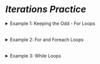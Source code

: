 # ***Iterations Practice***

<details>
<summary> Example 1: Keeping the Odd - For Loops </summary>

Tasks:
* Add a list variable to hold integers and create a list object for that variable.
* Use a for loop to populate the list with the integers from 1 to 10 (including 1 and 10).
* Use a for loop to print the contents of the list.

* Use a backward forloop, starting at the last index in the list, to remove the even numbers from the list.
* Use a for loop to print the contents of the list. 
    - Note: By ugly coincidence, this would also work with a forward for loop because the elements that "escape processing" would all be odd numbers.

* Populate a list with the numbers from 1 to 5 inclusive. Use a forward for loop (starting i at 0) to remove 1, 2, and 3 from the list.
* Print the list to see that 2 gets skipped over, staying in the list.

- See Solution Code [here](exercise3.cs)

</details>
<br></br>


<details>
<summary> Example 2: For and Foreach Loops </summary>

Tasks:
1. Print numbers in user selected range
    - Prompt for and get lower and upper bounds for numbers to print
    - Use a for loop to print the numbers between the lower and upper bound (inclusive).

2. Create objects
    - Inside the `Main()` method, declare a deck variable
    - Inside the `Main()` method, declare a list variable that will hold a hand of cards and create a new list object for that variable.
    - Tell the deck to shuffle itself.

3. Deal & print the cards in a hand using `for` and `foreach` loops
    - Use a `for` loop to deal 5 cards from the deck to the hand
    - Use a `for` loop to flip all the cards in the hand over. Do NOT hard-code 5 as the upper limit of the loop.
    - Use a `foreach` loop (not a for loop) to print all the cards in the hand (remember, the `Card` class exposes a `Print()` method).


- See Solution Code [here](exercise4.cs)

</details>
<br></br>


<details>
<summary> Example 3: While Loops </summary>

Tasks:
1. 
2. 
3. 


</details>
<br></br>
